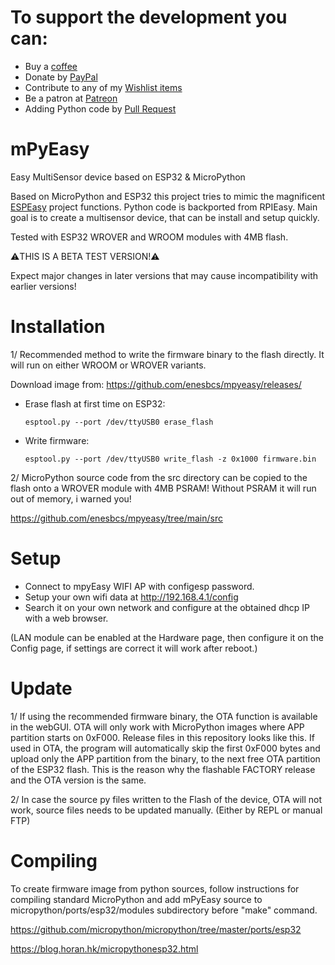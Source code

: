 # To support the development you can:
- Buy a [coffee](https://ko-fi.com/I3I5UT4H)
- Donate by [PayPal](https://www.paypal.me/rpieasy)
- Contribute to any of my [Wishlist items](https://www.wishlist.com/wishlists_/alexander-nagy/dwGnV/)
- Be a patron at [Patreon](https://www.patreon.com/enesbcs)
- Adding Python code by [Pull Request](https://github.com/enesbcs/mpyeasy/pulls)

# mPyEasy

Easy MultiSensor device based on ESP32 &amp; MicroPython

Based on MicroPython and ESP32 this project tries to mimic the magnificent [ESPEasy](https://www.letscontrolit.com/wiki/index.php/ESPEasy) project functions. Python code is backported from RPIEasy.
Main goal is to create a multisensor device, that can be install and setup quickly.

Tested with ESP32 WROVER and WROOM modules with 4MB flash.

:warning:THIS IS A BETA TEST VERSION!:warning:

Expect major changes in later versions that may cause incompatibility with earlier versions!

# Installation

1/ Recommended method to write the firmware binary to the flash directly. It will run on either WROOM or WROVER variants.

  Download image from: https://github.com/enesbcs/mpyeasy/releases/

- Erase flash at first time on ESP32:

  `esptool.py --port /dev/ttyUSB0 erase_flash`
- Write firmware:

  `esptool.py --port /dev/ttyUSB0 write_flash -z 0x1000 firmware.bin`

2/ MicroPython source code from the src directory can be copied to the flash onto a WROVER module with 4MB PSRAM! 
Without PSRAM it will run out of memory, i warned you!

https://github.com/enesbcs/mpyeasy/tree/main/src

# Setup

- Connect to mpyEasy WIFI AP with configesp password.
- Setup your own wifi data at http://192.168.4.1/config
- Search it on your own network and configure at the obtained dhcp IP with a web browser.

(LAN module can be enabled at the Hardware page, then configure it on the Config page, if settings are correct it will work after reboot.)

# Update

1/ If using the recommended firmware binary, the OTA function is available in the webGUI. OTA will only work with MicroPython images where APP partition starts on 0xF000. Release files in this repository looks like this. If used in OTA, the program will automatically skip the first 0xF000 bytes and upload only the APP partition from the binary, to the next free OTA partition of the ESP32 flash. This is the reason why the flashable FACTORY release and the OTA version is the same.

2/ In case the source py files written to the Flash of the device, OTA will not work, source files needs to be updated manually. (Either by REPL or manual FTP)

# Compiling

To create firmware image from python sources, follow instructions for compiling standard MicroPython and add mPyEasy source to micropython/ports/esp32/modules subdirectory before "make" command.

https://github.com/micropython/micropython/tree/master/ports/esp32

https://blog.horan.hk/micropythonesp32.html
